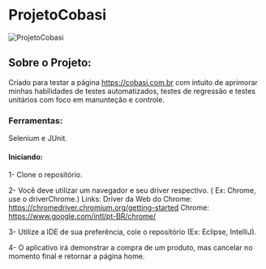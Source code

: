 # ProjetoCobasi
![ProjetoCobasi](https://user-images.githubusercontent.com/105184263/180566749-cc14cd62-b1a7-4ce9-bae3-f15c66be7650.svg)

## Sobre o Projeto:
Criado para testar a página https://cobasi.com.br com intuito de aprimorar minhas habilidades de testes automatizados, testes de regressão e testes unitários com foco em manunteção e controle.

### Ferramentas:
Selenium e JUnit.

#### Iniciando:
1- Clone o repositório.

2- Você deve utilizar um navegador e seu driver respectivo. ( Ex: Chrome, use o driverChrome.)
 Links:
Driver da Web do Chrome: https://chromedriver.chromium.org/getting-started
Chrome: https://www.google.com/intl/pt-BR/chrome/

3- Utilize a IDE de sua preferência, cole o repositório  (Ex: Eclipse, IntelliJ).

4- O aplicativo irá demonstrar a compra de um produto, mas cancelar no momento final e retornar a página home.


